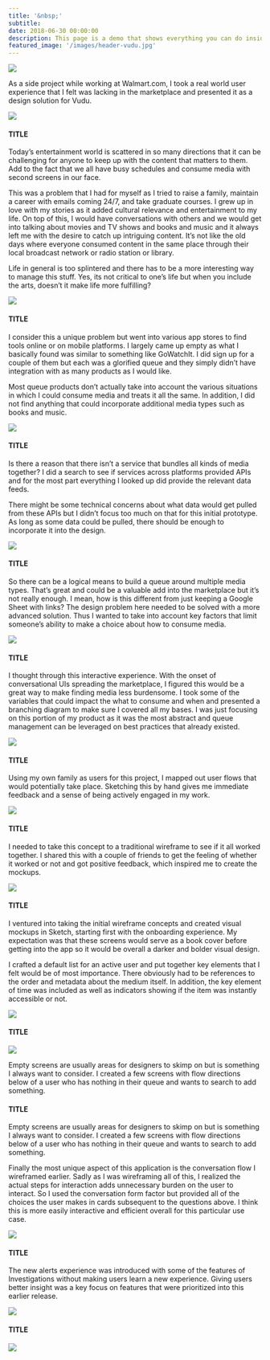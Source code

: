 ```yaml
---
title: '&nbsp;'
subtitle: 
date: 2018-06-30 00:00:00
description: This page is a demo that shows everything you can do inside portfolio and blog posts.
featured_image: '/images/header-vudu.jpg'
---
```


<img src="../images/story-poster-vudu.png">

As a side project while working at Walmart.com, I took a real world user experience that I felt was lacking in the marketplace and presented it as a design solution for Vudu.

<img src="../images/story-vudu-1.png">

####  TITLE

Today’s entertainment world is scattered in so many directions that it can be challenging for anyone to keep up with the
content that matters to them. Add to the fact that we all have busy schedules and consume media with second
screens in our face.

This was a problem that I had for myself as I tried to raise a family, maintain a career with emails coming 24/7, and take
graduate courses. I grew up in love with my stories as it added cultural relevance and entertainment to my
life. On top of this, I would have conversations with others and we would get into talking about movies and
TV shows and books and music and it always left me with the desire to catch up intriguing content. It’s not
like the old days where everyone consumed content in the same place through their local broadcast network
or radio station or library.

Life in general is too splintered and there has to be a more interesting way to manage this stuff. Yes, its not critical
to one’s life but when you include the arts, doesn’t it make life more fulfilling?

<img src="../images/story-vudu-2.png">

####  TITLE

I consider this a unique problem but went into various app stores to find tools online or on mobile platforms. I largely
came up empty as what I basically found was similar to something like GoWatchIt. I did sign up for a couple
of them but each was a glorified queue and they simply didn’t have integration with as many products as I
would like.

Most queue products don’t actually take into account the various situations in which I could consume media and treats it
all the same. In addition, I did not find anything that could incorporate additional media types such as
books and music.

<img src="../images/story-vudu-3.png">

####  TITLE

Is there a reason that there isn’t a service that bundles all kinds of media together? I did a search to see if services
across platforms provided APIs and for the most part everything I looked up did provide the relevant data
feeds.

There might be some technical concerns about what data would get pulled from these APIs but I didn’t focus too much on that
for this initial prototype. As long as some data could be pulled, there should be enough to incorporate it
into the design.

<img src="../images/story-vudu-4.png">

####  TITLE

So there can be a logical means to build a queue around multiple media types. That’s great and could be a valuable add into
the marketplace but it’s not really enough. I mean, how is this different from just keeping a Google Sheet
with links? The design problem here needed to be solved with a more advanced solution. Thus I wanted to take
into account key factors that limit someone’s ability to make a choice about how to consume media.

<img src="../images/story-vudu-5.png">

####  TITLE

I thought through this interactive experience. With the onset of conversational UIs spreading the marketplace, I figured
this would be a great way to make finding media less burdensome. I took some of the variables that could
impact the what to consume and when and presented a branching diagram to make sure I covered all my bases.
I was just focusing on this portion of my product as it was the most abstract and queue management can be
leveraged on best practices that already existed.

<img src="../images/story-vudu-7.jpg">

####  TITLE

Using my own family as users for this project, I mapped out user flows that would potentially take place. Sketching this
by hand gives me immediate feedback and a sense of being actively engaged in my work.

<img src="../images/story-vudu-7x.jpg">

####  TITLE

I needed to take this concept to a traditional wireframe to see if it all worked together. I shared this with a couple of
friends to get the feeling of whether it worked or not and got positive feedback, which inspired me to create
the mockups.

<img src="../images/story-vudu-8.png">

####  TITLE

I ventured into taking the initial wireframe concepts and created visual mockups in Sketch, starting first with the onboarding
experience. My expectation was that these screens would serve as a book cover before getting into the app
so it would be overall a darker and bolder visual design.

I crafted a default list for an active user and put together key elements that I felt would be of most importance. There
obviously had to be references to the order and metadata about the medium itself. In addition, the key element
of time was included as well as indicators showing if the item was instantly accessible or not.

<img src="../images/story-vudu-9.png">

####  TITLE

<img src="../images/story-vudu-10.png">

Empty screens are usually areas for designers to skimp on but is something I always want to consider. I created a few screens
with flow directions below of a user who has nothing in their queue and wants to search to add something.

####  TITLE

Empty screens are usually areas for designers to skimp on but is something I always want to consider. I created a few screens
with flow directions below of a user who has nothing in their queue and wants to search to add something.

Finally the most unique aspect of this application is the conversation flow I wireframed earlier. Sadly as I was wireframing
all of this, I realized the actual steps for interaction adds unnecessary burden on the user to interact.
So I used the conversation form factor but provided all of the choices the user makes in cards subsequent
to the questions above. I think this is more easily interactive and efficient overall for this particular
use case.

<img src="../images/story-vudu-11.png">

####  TITLE

The new alerts experience was introduced with some of the features of Investigations without making users learn a new experience.
Giving users better insight was a key focus on features that were prioritized into this earlier release.

<img src="../images/story-vudu-12.png">

####  TITLE

<img src="../images/story-vudu-13.png">